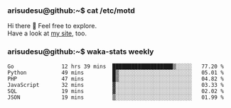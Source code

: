 ### arisudesu@github:~$ cat /etc/motd

Hi there 👋  Feel free to explore.  
Have a look at [my site](https://arisu.dev), too.

### arisudesu@github:~$ waka-stats weekly
<!--START_SECTION:waka-->

```text
Go               12 hrs 39 mins  ███████████████████▒░░░░░   77.20 %
Python           49 mins         █▒░░░░░░░░░░░░░░░░░░░░░░░   05.01 %
PHP              47 mins         █▒░░░░░░░░░░░░░░░░░░░░░░░   04.82 %
JavaScript       32 mins         ▓░░░░░░░░░░░░░░░░░░░░░░░░   03.33 %
SQL              19 mins         ▓░░░░░░░░░░░░░░░░░░░░░░░░   02.02 %
JSON             19 mins         ▒░░░░░░░░░░░░░░░░░░░░░░░░   01.99 %
```

<!--END_SECTION:waka-->
